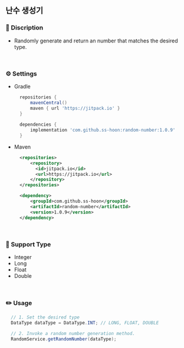 ## 난수 생성기

### 🔔 Discription
* Randomly generate and return an number that matches the desired type.

<br>

### ⚙️ Settings
* Gradle
  ```groovy
    repositories {
        mavenCentral()
        maven { url 'https://jitpack.io' }
    }
    
    dependencies {
        implementation 'com.github.ss-hoon:random-number:1.0.9'
    }
  ```
  
* Maven
  ```xml
    <repositories>
        <repository>
          <id>jitpack.io</id>
          <url>https://jitpack.io</url>
        </repository>
    </repositories>
  
    <dependency>
        <groupId>com.github.ss-hoon</groupId>
        <artifactId>random-number</artifactId>
        <version>1.0.9</version>
    </dependency>
  ```

<br>

### 🔑 Support Type
* Integer
* Long
* Float
* Double

<br>

### ✏️ Usage
  ```java
    // 1. Set the desired type
    DataType dataType = DataType.INT; // LONG, FLOAT, DOUBLE

    // 2. Invoke a random number generation method.
    RandomService.getRandomNumber(dataType);
  ```
